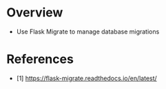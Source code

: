 # Overview
- Use Flask Migrate to manage database migrations

# References
- [1] https://flask-migrate.readthedocs.io/en/latest/